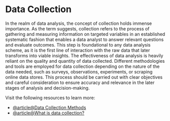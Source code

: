 # Data Collection 

In the realm of data analysis, the concept of collection holds immense importance. As the term suggests, collection refers to the process of gathering and measuring information on targeted variables in an established systematic fashion that enables a data analyst to answer relevant questions and evaluate outcomes. This step is foundational to any data analysis scheme, as it is the first line of interaction with the raw data that later transforms into viable insights. The effectiveness of data analysis is heavily reliant on the quality and quantity of data collected. Different methodologies and tools are employed for data collection depending on the nature of the data needed, such as surveys, observations, experiments, or scraping online data stores. This process should be carried out with clear objectives and careful consideration to ensure accuracy and relevance in the later stages of analysis and decision-making.

Visit the following resources to learn more:

- [@article@Data Collection Methods](https://www.questionpro.com/blog/data-collection-methods/)
- [@article@What is data collection?](https://www.simplilearn.com/what-is-data-collection-article)